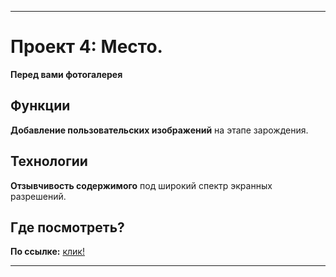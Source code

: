***

# Проект 4: Место.

**Перед вами фотогалерея**

## Функции

**Добавление пользовательских изображений** на этапе зарождения.

## Технологии 

**Отзывчивость содержимого** под широкий спектр экранных разрешений.

## Где посмотреть?

**По ссылке:** [клик!](https://maximkaschitskiy.github.io/mesto/)

***
